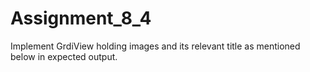# Assignment_8_4
Implement GrdiView holding images and its relevant title as mentioned below in expected  output.
